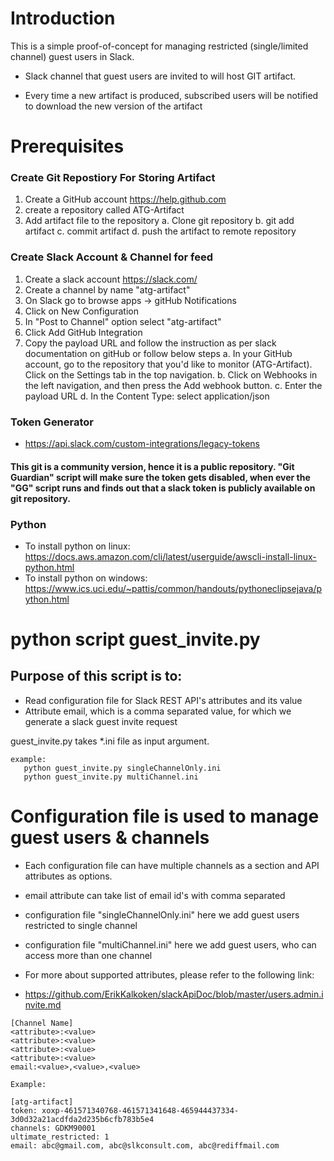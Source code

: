 
#  Introduction
This is a simple proof-of-concept for managing restricted (single/limited channel) 
guest users in Slack. 

* Slack channel that guest users are invited to will host GIT artifact.

* Every time a new artifact is produced, subscribed users will be notified to download the new version of the artifact


#  Prerequisites

###  Create Git Repostiory For Storing Artifact
1. Create a GitHub account https://help.github.com
2. create a repository called ATG-Artifact
3. Add artifact file to the repository
    a. Clone git repository 
    b. git add  artifact 
    c. commit artifact 
    d. push the artifact to remote repository
    

###  Create Slack Account & Channel for feed
1. Create a slack account https://slack.com/
2. Create a channel by name "atg-artifact"
3. On Slack go to browse apps -> gitHub Notifications
4. Click on New Configuration
5. In "Post to Channel" option select "atg-artifact"
6. Click Add GitHub Integration
7. Copy the payload URL and follow the instruction as per slack documentation on gitHub or follow below steps
    a. In your GitHub account, go to the repository that you'd like to monitor (ATG-Artifact). 
       Click on the Settings tab in the top navigation.
    b. Click on Webhooks in the left navigation, and then press the Add webhook button.
    c. Enter the payload URL
    d. In the Content Type: select application/json

###  Token Generator    
* https://api.slack.com/custom-integrations/legacy-tokens
#### This git is a community version, hence it is a public repository. "Git Guardian" script will make sure the token gets disabled, when ever the "GG" script runs and finds out that a slack token is publicly available on git repository.

### Python
* To install python on linux: https://docs.aws.amazon.com/cli/latest/userguide/awscli-install-linux-python.html
* To install python on windows: https://www.ics.uci.edu/~pattis/common/handouts/pythoneclipsejava/python.html

#  python script guest_invite.py 

##  Purpose of this script is to: 
* Read configuration file for Slack REST API's  attributes and its value
* Attribute email, which is a comma separated value, for which we generate a slack guest invite request

 guest_invite.py takes *.ini file as input argument.

```
example:
   python guest_invite.py singleChannelOnly.ini	
   python guest_invite.py multiChannel.ini
```
#  Configuration file is used to manage guest users & channels

* Each configuration file can have multiple channels as a section and API attributes as options.
* email attribute can take list of email id's with comma separated 
* configuration file "singleChannelOnly.ini" here we add guest users restricted to single channel
* configuration file  "multiChannel.ini" here we add guest users, who can access more than one channel

* For more about supported attributes, please refer to the following link:
* https://github.com/ErikKalkoken/slackApiDoc/blob/master/users.admin.invite.md
```	
[Channel Name]
<attribute>:<value>
<attribute>:<value>
<attribute>:<value>
<attribute>:<value>
email:<value>,<value>,<value>

Example:

[atg-artifact]
token: xoxp-461571340768-461571341648-465944437334-3d0d32a21acdfda2d235b6cfb783b5e4    
channels: GDKM90001
ultimate_restricted: 1
email: abc@gmail.com, abc@slkconsult.com, abc@rediffmail.com
```


